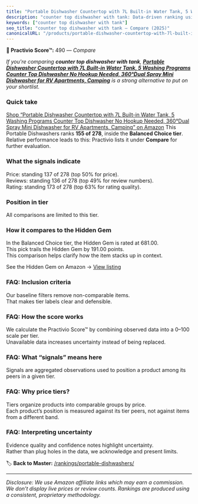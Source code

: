 ```yaml
---
title: "Portable Dishwasher Countertop with 7L Built-in Water Tank, 5 Washing Programs Counter Top Dishwasher No Hookup Needed, 360°Dual Spray Mini Dishwasher for RV Apartments, Camping"
description: "counter top dishwasher with tank: Data-driven ranking using the Practivio Score™. Positioned by quality, value, demand, findability, momentum."
keywords: ["counter top dishwasher with tank"]
seo_title: "counter top dishwasher with tank — Compare (2025)"
canonicalURL: "/products/portable-dishwasher-countertop-with-7l-built-in-water-tank-5-washing-programs-counter-top-dishwasher-no-hookup-needed-360dual-spray-mini-dishwasher-for-rv-apartments-camping-B0CMTM4P59/"
---
```


**🛒 Practivio Score™:** 490 — _Compare_


*If you're comparing **counter top dishwasher with tank**, **[Portable Dishwasher Countertop with 7L Built-in Water Tank, 5 Washing Programs Counter Top Dishwasher No Hookup Needed, 360°Dual Spray Mini Dishwasher for RV Apartments, Camping](https://www.amazon.com/dp/B0CMTM4P59?tag=practivio-20)** is a strong alternative to put on your shortlist.*
### Quick take
[Shop “Portable Dishwasher Countertop with 7L Built-in Water Tank, 5 Washing Programs Counter Top Dishwasher No Hookup Needed, 360°Dual Spray Mini Dishwasher for RV Apartments, Camping” on Amazon](https://www.amazon.com/dp/B0CMTM4P59?tag=practivio-20)
This Portable Dishwashers ranks **155 of 278**, inside the **Balanced Choice tier**.  
Relative performance leads to this: Practivio lists it under **Compare** for further evaluation.

### What the signals indicate
Price: standing 137 of 278 (top 50% for price).  
Reviews: standing 136 of 278 (top 49% for review numbers).  
Rating: standing 173 of 278 (top 63% for rating quality).  

### Position in tier
All comparisons are limited to this tier.

### How it compares to the Hidden Gem
In the Balanced Choice tier, the Hidden Gem is rated at 681.00.  
This pick trails the Hidden Gem by 191.00 points.  
This comparison helps clarify how the item stacks up in context.  

See the Hidden Gem on Amazon → [View listing](https://www.amazon.com/dp/B0B9GJFNLX?tag=practivio-20)

### FAQ: Inclusion criteria
Our baseline filters remove non-comparable items.  
That makes tier labels clear and defensible.

### FAQ: How the score works
We calculate the Practivio Score™ by combining observed data into a 0–100 scale per tier.  
Unavailable data increases uncertainty instead of being replaced.

### FAQ: What “signals” means here
Signals are aggregated observations used to position a product among its peers in a given tier.

### FAQ: Why price tiers?
Tiers organize products into comparable groups by price.  
Each product’s position is measured against its tier peers, not against items from a different band.

### FAQ: Interpreting uncertainty
Evidence quality and confidence notes highlight uncertainty.  
Rather than plug holes in the data, we acknowledge and present limits.

<!-- Missing template for Compare/CompareWithinPriceClass -->


🏷️ **Back to Master:** [/rankings/portable-dishwashers/](/rankings/portable-dishwashers/)

---
_Disclosure: We use Amazon affiliate links which may earn a commission. We don’t display live prices or review counts. Rankings are produced using a consistent, proprietary methodology._
